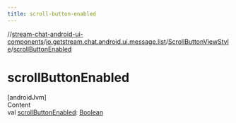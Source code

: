 ```yaml
---
title: scroll-button-enabled
---
```

//[stream-chat-android-ui-components](../../../index.md)/[io.getstream.chat.android.ui.message.list](../index.md)/[ScrollButtonViewStyle](index.md)/[scrollButtonEnabled](scrollButtonEnabled.md)



# scrollButtonEnabled  
[androidJvm]  
Content  
val [scrollButtonEnabled](scrollButtonEnabled.md): [Boolean](https://kotlinlang.org/api/latest/jvm/stdlib/kotlin/-boolean/index.html)  



